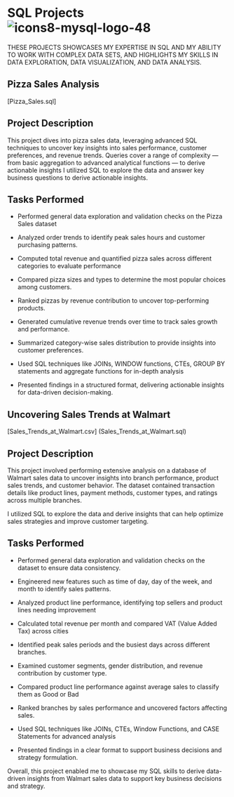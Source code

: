 # SQL Projects ![icons8-mysql-logo-48](https://github.com/swaapnaa/SQL-PROJECTS/assets/149737403/95180ab6-019c-4ba1-9165-e9449cb95614)


THESE PROJECTS SHOWCASES MY EXPERTISE IN SQL AND MY ABILITY TO WORK WITH COMPLEX DATA SETS, AND HIGHLIGHTS MY SKILLS IN DATA EXPLORATION, DATA VISUALIZATION, AND DATA ANALYSIS.

## Pizza Sales Analysis

 [Pizza_Sales.sql] 
 
## Project Description

This project dives into pizza sales data, leveraging advanced SQL techniques to uncover key insights into sales performance, customer preferences, and revenue trends. Queries cover a range of complexity — from basic aggregation to advanced analytical functions — to derive actionable insights
I utilized SQL to explore the data and answer key business questions to derive actionable insights.

## Tasks Performed

- Performed general data exploration and validation checks on the Pizza Sales dataset

- Analyzed order trends to identify peak sales hours and customer purchasing patterns.

- Computed total revenue and quantified pizza sales across different categories to evaluate performance

- Compared pizza sizes and types to determine the most popular choices among customers.

- Ranked pizzas by revenue contribution to uncover top-performing products.

- Generated cumulative revenue trends over time to track sales growth and performance.

- Summarized category-wise sales distribution to provide insights into customer preferences.

- Used SQL techniques like JOINs, WINDOW functions, CTEs, GROUP BY statements and aggregate functions for in-depth analysis 

- Presented findings in a structured format, delivering actionable insights for data-driven decision-making.


## Uncovering Sales Trends at Walmart

 [Sales_Trends_at_Walmart.csv] (Sales_Trends_at_Walmart.sql)


## Project Description

This project involved performing extensive analysis on a database of Walmart sales data to uncover insights into branch performance, product sales trends, and customer behavior. The dataset contained transaction details like product lines, payment methods, customer types, and ratings across multiple branches.

I utilized SQL to explore the data and derive insights that can help optimize sales strategies and improve customer targeting.

## Tasks Performed

- Performed general data exploration and validation checks on the dataset to ensure data consistency.

- Engineered new features such as time of day, day of the week, and month to identify sales patterns.

- Analyzed product line performance, identifying top sellers and product lines needing improvement

- Calculated total revenue per month and compared VAT (Value Added Tax) across cities

- Identified peak sales periods and the busiest days across different branches.

- Examined customer segments, gender distribution, and revenue contribution by customer type.

- Compared product line performance against average sales to classify them as Good or Bad

- Ranked branches by sales performance and uncovered factors affecting sales.

- Used SQL techniques like JOINs, CTEs, Window Functions, and CASE Statements for advanced analysis

- Presented findings in a clear format to support business decisions and strategy formulation.

Overall, this project enabled me to showcase my SQL skills to derive data-driven insights from Walmart sales data to support key business decisions and strategy.


